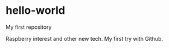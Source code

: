# hello-world
My first repository

Raspberry interest and other new tech.
My first try with Github.
